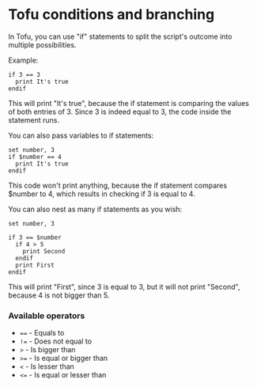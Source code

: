 # Tofu conditions and branching

In Tofu, you can use "if" statements to split the script's outcome into multiple possibilities.

Example:

```
if 3 == 3
  print It's true
endif
```
This will print "It's true", because the if statement is comparing the values of both entries of 3. Since 3 is indeed equal to 3, the code inside the statement runs.

You can also pass variables to if statements:

```
set number, 3
if $number == 4
  print It's true
endif
```
This code won't print anything, because the if statement compares $number to 4, which results in checking if 3 is equal to 4.

You can also nest as many if statements as you wish:

```
set number, 3

if 3 == $number
  if 4 > 5
    print Second
  endif
  print First
endif
```
This will print "First", since 3 is equal to 3, but it will not print "Second", because 4 is not bigger than 5.

### Available operators

* `==` - Equals to
* `!=` - Does not equal to
* `>` - Is bigger than
* `>=` - Is equal or bigger than
* `<` - Is lesser than
* `<=` - Is equal or lesser than
